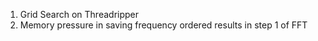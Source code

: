 1. Grid Search on Threadripper
2. Memory pressure in saving frequency ordered results in step 1 of FFT